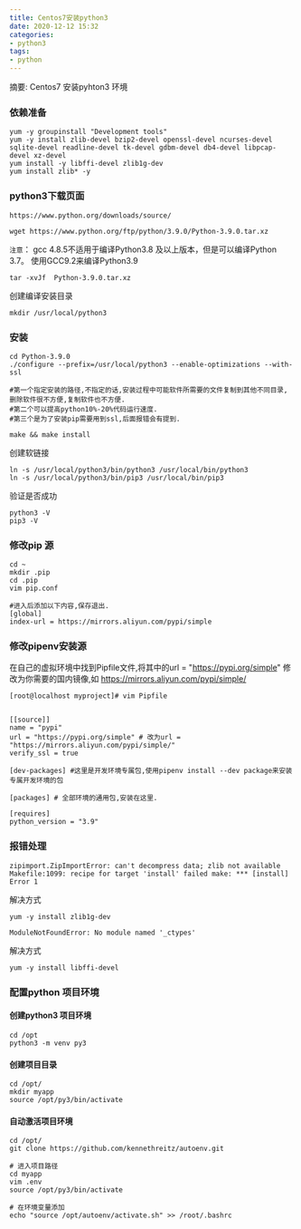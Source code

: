 ```yaml
---
title: Centos7安装python3
date: 2020-12-12 15:32
categories:
- python3 
tags:
- python
---
```

  
  
摘要:  Centos7 安装pyhton3 环境
<!-- more -->


### 依赖准备
```
yum -y groupinstall "Development tools"
yum -y install zlib-devel bzip2-devel openssl-devel ncurses-devel sqlite-devel readline-devel tk-devel gdbm-devel db4-devel libpcap-devel xz-devel
yum install -y libffi-devel zlib1g-dev
yum install zlib* -y
```


### python3下载页面
```
https://www.python.org/downloads/source/
```
```
wget https://www.python.org/ftp/python/3.9.0/Python-3.9.0.tar.xz
```

`注意`： gcc 4.8.5不适用于编译Python3.8 及以上版本，但是可以编译Python 3.7。 使用GCC9.2来编译Python3.9
```
tar -xvJf  Python-3.9.0.tar.xz
```
创建编译安装目录
```
mkdir /usr/local/python3 
```

### 安装
```
cd Python-3.9.0
./configure --prefix=/usr/local/python3 --enable-optimizations --with-ssl

#第一个指定安装的路径,不指定的话,安装过程中可能软件所需要的文件复制到其他不同目录,删除软件很不方便,复制软件也不方便.
#第二个可以提高python10%-20%代码运行速度.
#第三个是为了安装pip需要用到ssl,后面报错会有提到.

make && make install
```

创建软链接
```
ln -s /usr/local/python3/bin/python3 /usr/local/bin/python3
ln -s /usr/local/python3/bin/pip3 /usr/local/bin/pip3
```

验证是否成功
```
python3 -V
pip3 -V
```

### 修改pip 源
```
cd ~
mkdir .pip
cd .pip
vim pip.conf

#进入后添加以下内容,保存退出.
[global]
index-url = https://mirrors.aliyun.com/pypi/simple
```

### 修改pipenv安装源

在自己的虚拟环境中找到Pipfile文件,将其中的url = "https://pypi.org/simple" 修改为你需要的国内镜像,如 https://mirrors.aliyun.com/pypi/simple/
```
[root@localhost myproject]# vim Pipfile 


[[source]]
name = "pypi"
url = "https://pypi.org/simple" # 改为url = "https://mirrors.aliyun.com/pypi/simple/"
verify_ssl = true

[dev-packages] #这里是开发环境专属包,使用pipenv install --dev package来安装专属开发环境的包

[packages] # 全部环境的通用包,安装在这里.

[requires]
python_version = "3.9"
```

### 报错处理

```
zipimport.ZipImportError: can't decompress data; zlib not available Makefile:1099: recipe for target 'install' failed make: *** [install] Error 1
```
解决方式
```
yum -y install zlib1g-dev
```

```
ModuleNotFoundError: No module named '_ctypes'
```
解决方式
```
yum -y install libffi-devel
```


### 配置python 项目环境


#### 创建python3 项目环境
```
cd /opt
python3 -m venv py3

```

#### 创建项目目录
```
cd /opt/
mkdir myapp
source /opt/py3/bin/activate
```

#### 自动激活项目环境
```
cd /opt/
git clone https://github.com/kennethreitz/autoenv.git

# 进入项目路径
cd myapp
vim .env
source /opt/py3/bin/activate

# 在环境变量添加
echo "source /opt/autoenv/activate.sh" >> /root/.bashrc

```





